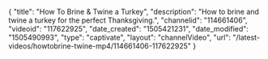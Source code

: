 {
    "title": "How To Brine & Twine a Turkey",
    "description": "How to brine and twine a turkey for the perfect Thanksgiving.",
    "channelid": "114661406",
    "videoid": "117622925",
    "date_created": "1505421231",
    "date_modified": "1505490993",
    "type": "captivate",
    "layout": "channelVideo",
    "url": "\/latest-videos\/howtobrine-twine-mp4\/114661406-117622925"
}